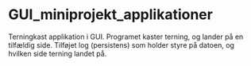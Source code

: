 # GUI_miniprojekt_applikationer

Terningkast applikation i GUI. 
Programet kaster terning, og lander på en tilfældig side.
Tilføjet log (persistens) som holder styre på datoen, og hvilken side terning landet på.
